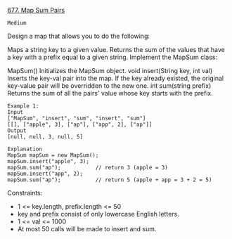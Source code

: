 [677. Map Sum Pairs](https://leetcode.com/problems/map-sum-pairs/)

`Medium`

Design a map that allows you to do the following:

Maps a string key to a given value.
Returns the sum of the values that have a key with a prefix equal to a given string.
Implement the MapSum class:

MapSum() Initializes the MapSum object.
void insert(String key, int val) Inserts the key-val pair into the map. If the key already existed, the original key-value pair will be overridden to the new one.
int sum(string prefix) Returns the sum of all the pairs' value whose key starts with the prefix.
 
```
Example 1:
Input
["MapSum", "insert", "sum", "insert", "sum"]
[[], ["apple", 3], ["ap"], ["app", 2], ["ap"]]
Output
[null, null, 3, null, 5]

Explanation
MapSum mapSum = new MapSum();
mapSum.insert("apple", 3);  
mapSum.sum("ap");           // return 3 (apple = 3)
mapSum.insert("app", 2);    
mapSum.sum("ap");           // return 5 (apple + app = 3 + 2 = 5)
```

Constraints:

- 1 <= key.length, prefix.length <= 50
- key and prefix consist of only lowercase English letters.
- 1 <= val <= 1000
- At most 50 calls will be made to insert and sum.

